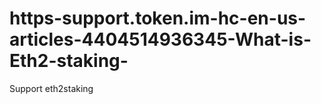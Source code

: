# https-support.token.im-hc-en-us-articles-4404514936345-What-is-Eth2-staking-
Support eth2staking 
